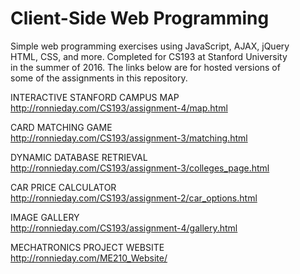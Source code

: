 # Client-Side Web Programming

Simple web programming exercises using JavaScript, AJAX, jQuery  
HTML, CSS, and more.  Completed for CS193 at Stanford University  
in the summer of 2016.  The links below are for hosted versions of  
some of the assignments in this repository.  

INTERACTIVE STANFORD CAMPUS MAP  
http://ronnieday.com/CS193/assignment-4/map.html

CARD MATCHING GAME  
http://ronnieday.com/CS193/assignment-3/matching.html

DYNAMIC DATABASE RETRIEVAL  
http://ronnieday.com/CS193/assignment-3/colleges_page.html

CAR PRICE CALCULATOR  
http://ronnieday.com/CS193/assignment-2/car_options.html

IMAGE GALLERY  
http://ronnieday.com/CS193/assignment-4/gallery.html

MECHATRONICS PROJECT WEBSITE  
http://ronnieday.com/ME210_Website/

